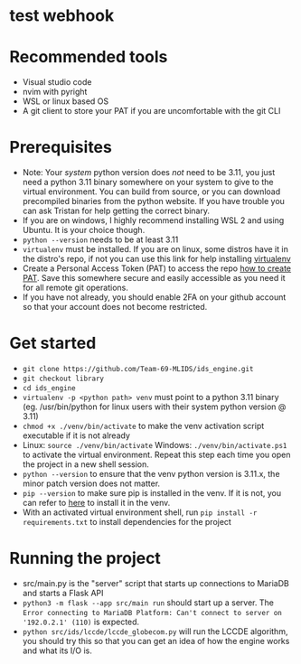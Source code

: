 # test webhook
# Recommended tools
- Visual studio code 
- nvim with pyright 
- WSL or linux based OS 
- A git client to store your PAT if you are uncomfortable with the git CLI

# Prerequisites
- Note: Your *system* python version does *not* need to be 3.11, you just need a python 3.11 binary somewhere on your system to give to the virtual environment. You can build from source, or you can download precompiled binaries from the python website. If you have trouble you can ask Tristan for help getting the correct binary.
- If you are on windows, I highly recommend installing WSL 2 and using Ubuntu. It is your choice though.
- `python --version` needs to be at least 3.11
- `virtualenv` must be installed. If you are on linux, some distros have it in the distro's repo, if not you can use this link for help installing [virtualenv](https://virtualenv.pypa.io/en/latest/installation.html)
- Create a Personal Access Token (PAT) to access the repo [how to create PAT](https://docs.github.com/en/authentication/keeping-your-account-and-data-secure/managing-your-personal-access-tokens). Save this somewhere secure and easily accessible as you need it for all remote git operations. 
- If you have not already, you should enable 2FA on your github account so that your account does not become restricted. 

# Get started
- `git clone https://github.com/Team-69-MLIDS/ids_engine.git`
- `git checkout library`
- `cd ids_engine`
- `virtualenv -p <python path> venv` <python path> must point to a python 3.11 binary (eg. /usr/bin/python for linux users with their system python version @ 3.11)
- `chmod +x ./venv/bin/activate` to make the venv activation script executable if it is not already
- Linux: `source ./venv/bin/activate`  Windows: `./venv/bin/activate.ps1` to activate the virtual environment. Repeat this step each time you open the project in a new shell session. 
- `python --version` to ensure that the venv python version is 3.11.x, the minor patch version does not matter.
- `pip --version` to make sure pip is installed in the venv. If it is not, you can refer to [here](https://pip.pypa.io/en/stable/installation/) to install it in the venv.
- With an activated virtual environment shell, run `pip install -r requirements.txt` to install dependencies for the project

# Running the project
- src/main.py is the "server" script that starts up connections to MariaDB and starts a Flask API 
- `python3 -m flask --app src/main run`  should start up a server.  The `Error connecting to MariaDB Platform: Can't connect to server on '192.0.2.1' (110)` is expected.
- `python src/ids/lccde/lccde_globecom.py` will run the LCCDE algorithm, you should try this so that you can get an idea of how the engine works and what its I/O is.



